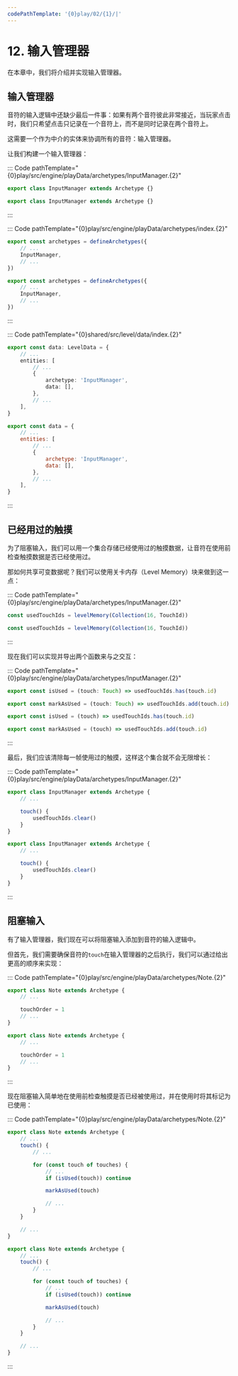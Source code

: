 ```yaml
---
codePathTemplate: '{0}play/02/{1}/|'
---
```


# 12. 输入管理器

在本章中，我们将介绍并实现输入管理器。

## 输入管理器

音符的输入逻辑中还缺少最后一件事：如果有两个音符彼此非常接近，当玩家点击时，我们只希望点击只记录在一个音符上，而不是同时记录在两个音符上。

这需要一个作为中介的实体来协调所有的音符：输入管理器。

让我们构建一个输入管理器：

::: Code pathTemplate="{0}play/src/engine/playData/archetypes/InputManager.{2}"

```ts
export class InputManager extends Archetype {}
```

```js
export class InputManager extends Archetype {}
```

:::

::: Code pathTemplate="{0}play/src/engine/playData/archetypes/index.{2}"

```ts
export const archetypes = defineArchetypes({
    // ...
    InputManager,
    // ...
})
```

```js
export const archetypes = defineArchetypes({
    // ...
    InputManager,
    // ...
})
```

:::

::: Code pathTemplate="{0}shared/src/level/data/index.{2}"

```ts
export const data: LevelData = {
    // ...
    entities: [
        // ...
        {
            archetype: 'InputManager',
            data: [],
        },
        // ...
    ],
}
```

```js
export const data = {
    // ...
    entities: [
        // ...
        {
            archetype: 'InputManager',
            data: [],
        },
        // ...
    ],
}
```

:::

## 已经用过的触摸

为了阻塞输入，我们可以用一个集合存储已经使用过的触摸数据，让音符在使用前检查触摸数据是否已经使用过。

那如何共享可变数据呢？我们可以使用关卡内存（Level Memory）块来做到这一点：

::: Code pathTemplate="{0}play/src/engine/playData/archetypes/InputManager.{2}"

```ts
const usedTouchIds = levelMemory(Collection(16, TouchId))
```

```js
const usedTouchIds = levelMemory(Collection(16, TouchId))
```

:::

现在我们可以实现并导出两个函数来与之交互：

::: Code pathTemplate="{0}play/src/engine/playData/archetypes/InputManager.{2}"

```ts
export const isUsed = (touch: Touch) => usedTouchIds.has(touch.id)

export const markAsUsed = (touch: Touch) => usedTouchIds.add(touch.id)
```

```js
export const isUsed = (touch) => usedTouchIds.has(touch.id)

export const markAsUsed = (touch) => usedTouchIds.add(touch.id)
```

:::

最后，我们应该清除每一帧使用过的触摸，这样这个集合就不会无限增长：

::: Code pathTemplate="{0}play/src/engine/playData/archetypes/InputManager.{2}"

```ts
export class InputManager extends Archetype {
    // ...

    touch() {
        usedTouchIds.clear()
    }
}
```

```js
export class InputManager extends Archetype {
    // ...

    touch() {
        usedTouchIds.clear()
    }
}
```

:::

## 阻塞输入

有了输入管理器，我们现在可以将阻塞输入添加到音符的输入逻辑中。

但首先，我们需要确保音符的`touch`在输入管理器的之后执行，我们可以通过给出更高的顺序来实现：

::: Code pathTemplate="{0}play/src/engine/playData/archetypes/Note.{2}"

```ts
export class Note extends Archetype {
    // ...

    touchOrder = 1
    // ...
}
```

```js
export class Note extends Archetype {
    // ...

    touchOrder = 1
    // ...
}
```

:::

现在阻塞输入简单地在使用前检查触摸是否已经被使用过，并在使用时将其标记为已使用：

::: Code pathTemplate="{0}play/src/engine/playData/archetypes/Note.{2}"

```ts
export class Note extends Archetype {
    // ...
    touch() {
        // ...

        for (const touch of touches) {
            // ...
            if (isUsed(touch)) continue

            markAsUsed(touch)

            // ...
        }
    }

    // ...
}
```

```js
export class Note extends Archetype {
    // ...
    touch() {
        // ...

        for (const touch of touches) {
            // ...
            if (isUsed(touch)) continue

            markAsUsed(touch)

            // ...
        }
    }

    // ...
}
```

:::
